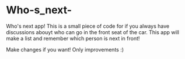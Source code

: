 # Who-s_next-
Who's next app!
This is a small piece of code for if you always have discussions abouyt who can go in the front seat of the car.
This app will make a list and remember which person is next in front!

Make changes if you want! Only improvements :)

